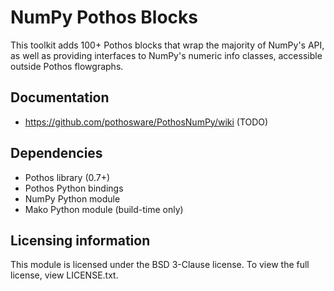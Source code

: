 # NumPy Pothos Blocks

This toolkit adds 100+ Pothos blocks that wrap the majority of NumPy's API, as well as providing interfaces to NumPy's numeric info classes, accessible outside Pothos flowgraphs.

## Documentation

* https://github.com/pothosware/PothosNumPy/wiki (TODO)

## Dependencies

* Pothos library (0.7+)
* Pothos Python bindings
* NumPy Python module
* Mako Python module (build-time only)

## Licensing information

This module is licensed under the BSD 3-Clause license. To view the full license, view LICENSE.txt.
